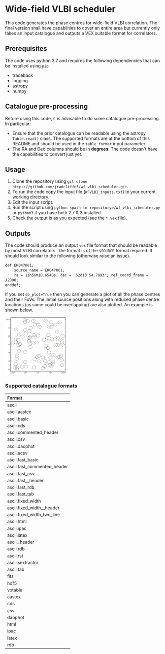 # Wide-field VLBI scheduler

This code generates the phase centres for wide-field VLBI correlation. The final version shall have capabilities to cover an entire area but currently only takes an input catalogue and outputs a VEX suitable format for correlators. 

## Prerequisites
The code uses python 3.7 and requires the following dependencies that can be installed using `pip`
* traceback
* logging
* astropy
* numpy

## Catalogue pre-processing

Before using this code, it is advisable to do some catalogue pre-processing. In particular:

* Ensure that the prior catalogue can be readable using the astropy `Table.read()` class. The supported formats are at the bottom of this README and should be used in the `table_format` input parameter.
* The RA and Dec columns should be in <b>degrees</b>. The code doesn't have the capabilities to convert just yet.

## Usage 
1. Clone the repository using `git clone https://github.com/jradcliffe5/wf_vlbi_scheduler.git`.
2. To run the code copy the input file (`WFVLBI_inputs.txt`) to your current working directory.
3. Edit the input script.
4. Run the script using `python <path to repository>/wf_vlbi_scheduler.py` or `python3` if you have both 2.7 & 3 installed.
5. Check the output is as you expected (see the `*.vex` file).

## Outputs
The code should produce an output `vex` file format that should be readable by most VLBI correlators. The format is of the `$SOURCE` format required. It should look similar to the following (otherwise raise an issue).

```
def ER047001;
    source_name = ER047001;
    ra = 11h56m10.6548s; dec =  62d13'54.7893"; ref_coord_frame = J2000;
enddef;
```

If you set `do_plot=True` then you can generate a plot of all the phase centres and their FoVs. The initial source positions along with reduced phase centre locations (as some could be overlapping) are also plotted. An example is shown below. 

<img src="https://raw.githubusercontent.com/jradcliffe5/wf_vlbi_scheduler/master/testing/random_catalogue_correlation_params.png" width="200">

### Supported catalogue formats


|           Format           |
|:----------------------------|
|                      ascii |        
|               ascii.aastex |          
|                ascii.basic |          
|                  ascii.cds |          
|    ascii.commented_header |          
|                  ascii.csv |                           
|              ascii.daophot |                            
|                 ascii.ecsv |                          
|          ascii.fast_basic |                           
|ascii.fast_commented_header |                           
|             ascii.fast_csv |                           
|       ascii.fast__header   |                           
|             ascii.fast_rdb |                           
|             ascii.fast_tab |                          
|          ascii.fixed_width |                          
|ascii.fixed_width__header   |                        
| ascii.fixed_width_two_line |                          
|                 ascii.html |                         
|                 ascii.ipac |                          
|                ascii.latex |                         
|            ascii._header   |                        
|                  ascii.rdb |                         
|                  ascii.rst |                          
|           ascii.sextractor |                           
|                  ascii.tab |                          
|                       fits |                         
|                       hdf5 |                         
|                    votable |                         
|                     aastex |                       
|                        cds |                        
|                        csv |                      
|                    daophot |                        
|                       html |                       
|                      ipac |                       
|                      latex |                       
|                        rdb |                       

